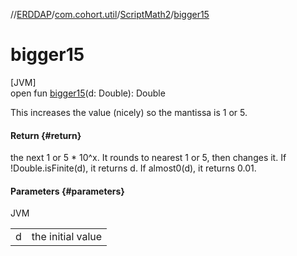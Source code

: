 //[ERDDAP](../../../index.md)/[com.cohort.util](../index.md)/[ScriptMath2](index.md)/[bigger15](bigger15.md)

# bigger15

[JVM]\
open fun [bigger15](bigger15.md)(d: Double): Double

This increases the value (nicely) so the mantissa is 1 or 5.

#### Return {#return}

the next 1 or 5 * 10^x. It rounds to nearest 1 or 5, then changes it. If !Double.isFinite(d), it returns d. If almost0(d), it returns 0.01.

#### Parameters {#parameters}

JVM

| | |
|---|---|
| d | the initial value |